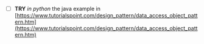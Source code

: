 - [ ] **TRY** _in python_ the java example in
[https://www.tutorialspoint.com/design_pattern/data_access_object_pattern.htm](https://www.tutorialspoint.com/design_pattern/data_access_object_pattern.htm)
